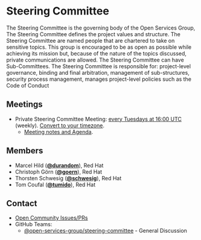 <!---
This is an autogenerated file!

Please do not edit this file directly, but instead make changes to the
sigs.yaml file in the project root.

This file is part of https://github.com/open-services-group/community

To understand how this file is generated, see https://git.k8s.io/community/generator/README.md
--->
# Steering Committee

The Steering Committee is the governing body of the Open Services Group, The Steering Committee defines the project values and structure. The Steering Committee are named people that are chartered to take on sensitive topics. This group is encouraged to be as open as possible while achieving its mission but, because of the nature of the topics discussed, private communications are allowed. The Steering Committee can have Sub-Committees. The Steering Committee is responsible for: project-level governance, binding and final arbitration, management of sub-structures, security process management, manages project-level policies such as the Code of Conduct


## Meetings
* Private Steering Committee Meeting: [every Tuesdays at 16:00 UTC]() (weekly). [Convert to your timezone](http://www.thetimezoneconverter.com/?t=16:00&tz=UTC).
  * [Meeting notes and Agenda](https://docs.google.com/document/d/192t0wROKJ-b1cpmgAu_4Dyr_yQEzIFovHpyC90Wd044/edit#).

## Members

* Marcel Hild (**[@durandom](https://github.com/durandom)**), Red Hat
* Christoph Görn (**[@goern](https://github.com/goern)**), Red Hat
* Thorsten Schwesig (**[@schwesig](https://github.com/schwesig)**), Red Hat
* Tom Coufal (**[@tumido](https://github.com/tumido)**), Red Hat

## Contact
- [Open Community Issues/PRs](https://github.com/open-services-group/community/labels/committee%2Fsteering)
- GitHub Teams:
    - [@open-services-group/steering-committee](https://github.com/orgs/open-services-group/teams/steering-committee) - General Discussion

[subproject-definition]: https://github.com/open-services-group/community/blob/master/governance.md#subprojects
<!-- BEGIN CUSTOM CONTENT -->

<!-- END CUSTOM CONTENT -->
